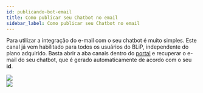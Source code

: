 ```yaml
---
id: publicando-bot-email
title: Como publicar seu Chatbot no email
sidebar_label: Como publicar seu Chatbot no email
---
```


Para utilizar a integração do e-mail com o seu chatbot é muito simples. Este canal já vem habilitado para todos os usuários do BLiP, independente do plano adquirido. Basta abrir a aba canais dentro do [portal](https://portal.blip.ai/) e recuperar o e-mail do seu chatbot, que é gerado automaticamente de acordo com o seu **id**.

![](/img/channels/email/publicando-bot-email-1.png)<br>
![](/img/channels/email/publicando-bot-email-2.png)